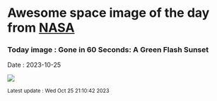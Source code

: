 
# Awesome space image of the day from [NASA](https://api.nasa.gov/)

### Today image : Gone in 60 Seconds: A Green Flash Sunset
Date : 2023-10-25

![](https://www.youtube.com/embed/J3_88eyN44w?rel=0)

<small>Latest update : Wed Oct 25 21:10:42 2023</small>
        